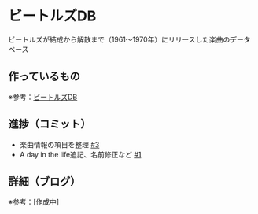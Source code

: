 # ビートルズDB

ビートルズが結成から解散まで（1961〜1970年）にリリースした楽曲のデータベース

## 作っているもの

※参考：[ビートルズDB](https://beatles-db.vercel.app/)

## 進捗（コミット）

- 楽曲情報の項目を整理 [#3](https://github.com/ryo-i/beatles-db/issues/3)
- A day in the life追記、名前修正など [#1](https://github.com/ryo-i/beatles-db/issues/1)

## 詳細（ブログ）

※参考：[作成中]